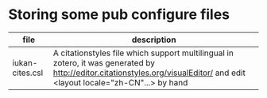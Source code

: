 # Storing some pub configure files

| file                |    description                                                    |
|---------------------|-------------------------------------------------------------------|
|  iukan-cites.csl    | A citationstyles file which support multilingual in zotero, it was generated by http://editor.citationstyles.org/visualEditor/ and edit <layout locale="zh-CN"...> by hand   |
 

